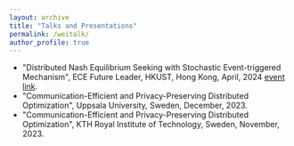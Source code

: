 ```yaml
---
layout: archive
title: "Talks and Presentations"
permalink: /weitalk/
author_profile: true
---
```

- "Distributed Nash Equilibrium Seeking with Stochastic Event-triggered Mechanism", ECE Future Leader, HKUST, Hong Kong, April, 2024 [event link](https://calendar.hkust.edu.hk/events/department-electronic-computer-engineering-ece-future-leaders-pg-seminar-series-14).
- "Communication-Efficient and Privacy-Preserving Distributed Optimization", Uppsala University, Sweden, December, 2023.
- "Communication-Efficient and Privacy-Preserving Distributed Optimization", KTH Royal Institute of Technology, Sweden, November, 2023.
